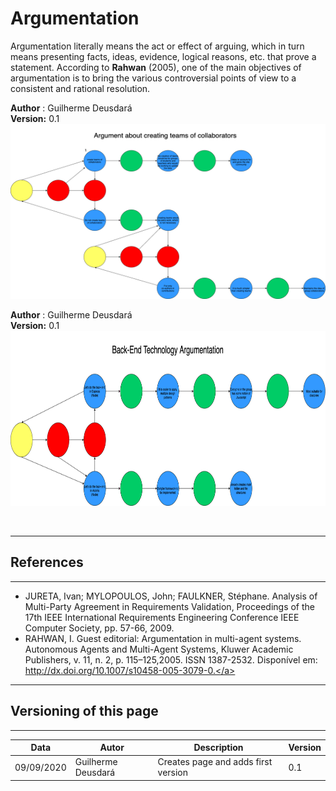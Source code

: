 # Argumentation

Argumentation literally means the act or effect of arguing, which in turn means presenting facts, ideas, evidence, logical reasons, etc. that prove a statement. According to **Rahwan** (2005), one of the main objectives of argumentation is to bring the various controversial points of view to a consistent and rational resolution.

**Author** : Guilherme Deusdará</br>
**Version:** 0.1</br>
[<img src="./images/team_of_collaborators.png" width="524" height="280">](./images/team_of_collaborators.png)

**Author** : Guilherme Deusdará</br>
**Version:** 0.1</br>
[<img src="./images/back-end-argumentation.png" width="524" height="280">](./images/back-end-argumentation.png)

<br>

---
## References
---
- JURETA, Ivan; MYLOPOULOS, John; FAULKNER, Stéphane. Analysis of Multi-Party Agreement in Requirements Validation, Proceedings of the 17th IEEE International Requirements Engineering Conference IEEE Computer Society, pp. 57-66, 2009.
- RAHWAN, I. Guest editorial: Argumentation in multi-agent systems. Autonomous Agents and Multi-Agent Systems, Kluwer Academic Publishers, v. 11, n. 2, p. 115–125,2005. ISSN 1387-2532. Disponível em: <a href="dt">http://dx.doi.org/10.1007/s10458-005-3079-0.</a>

***
## Versioning of this page
---

| Data | Autor | Description | Version |
|------|-------|-----------|--------|
| 09/09/2020 | Guilherme Deusdará | Creates page and adds first version | 0.1 |
